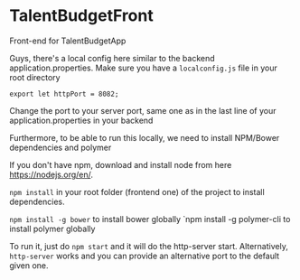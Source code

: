 # TalentBudgetFront
Front-end for TalentBudgetApp

Guys, there's a local config here similar to the backend application.properties.
Make sure you have a `localconfig.js` file in your root directory
```
export let httpPort = 8082;
```
Change the port to your server port, same one as in the last line of your application.properties in your backend

Furthermore, to be able to run this locally, we need to install NPM/Bower dependencies and polymer

If you don't have npm, download and install node from here https://nodejs.org/en/. 

`npm install` in your root folder (frontend one) of the project to install dependencies.

`npm install -g bower` to install bower globally
`npm install -g polymer-cli to install polymer globally

To run it, just do `npm start` and it will do the http-server start. Alternatively, `http-server` works and you can provide an alternative port to the default given one. 
